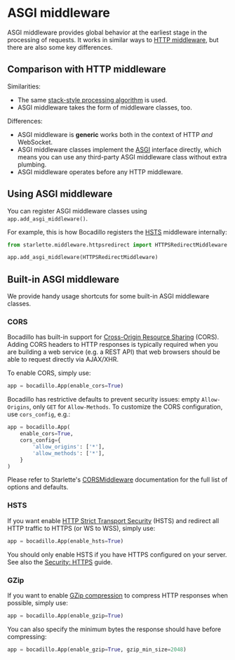 # ASGI middleware

ASGI middleware provides global behavior at the earliest stage in the processing of requests. It works in similar ways to [HTTP middleware], but there are also some key differences.

## Comparison with HTTP middleware

Similarities:

- The same [stack-style processing algorithm](../http/middleware.md#how-http-middleware-is-applied) is used.
- ASGI middleware takes the form of middleware classes, too.

Differences:

- ASGI middleware is **generic** works both in the context of HTTP _and_ WebSocket.
- ASGI middleware classes implement the [ASGI] interface directly, which means you can use any third-party ASGI middleware class without extra plumbing.
- ASGI middleware operates before any HTTP middleware.

## Using ASGI middleware

You can register ASGI middleware classes using `app.add_asgi_middleware()`.

For example, this is how Bocadillo registers the [HSTS] middleware internally:

```python
from starlette.middleware.httpsredirect import HTTPSRedirectMiddleware

app.add_asgi_middleware(HTTPSRedirectMiddleware)
```

## Built-in ASGI middleware

We provide handy usage shortcuts for some built-in ASGI middleware classes.

### CORS

Bocadillo has built-in support for [Cross-Origin Resource Sharing](https://developer.mozilla.org/en-US/docs/Web/HTTP/CORS) (CORS). Adding CORS headers to HTTP responses is typically required when you are building a web service (e.g. a REST API) that web browsers should be able to request directly via AJAX/XHR.

To enable CORS, simply use:

```python
app = bocadillo.App(enable_cors=True)
```

Bocadillo has restrictive defaults to prevent security issues: empty `Allow-Origins`, only `GET` for `Allow-Methods`. To customize the CORS configuration, use `cors_config`, e.g.:

```python
app = bocadillo.App(
    enable_cors=True,
    cors_config={
        'allow_origins': ['*'],
        'allow_methods': ['*'],
    }
)
```

Please refer to Starlette's [CORSMiddleware](https://www.starlette.io/middleware/#corsmiddleware) documentation for the full list of options and defaults.

### HSTS

If you want enable [HTTP Strict Transport Security](https://developer.mozilla.org/en-US/docs/Web/HTTP/Headers/Strict-Transport-Security) (HSTS) and redirect all HTTP traffic to HTTPS (or WS to WSS), simply use:

```python
app = bocadillo.App(enable_hsts=True)
```

You should only enable HSTS if you have HTTPS configured on your server. See also the [Security: HTTPS] guide.

### GZip

If you want to enable [GZip compression](https://developer.mozilla.org/en-US/docs/Web/HTTP/Headers/Accept-Encoding#Directives) to compress HTTP responses when possible, simply use:

```python
app = bocadillo.App(enable_gzip=True)
```

You can also specify the minimum bytes the response should have before compressing:

```python
app = bocadillo.App(enable_gzip=True, gzip_min_size=2048)
```

[http middleware]: ../http/middleware.md
[hsts]: #hsts
[asgi]: https://asgi.readthedocs.io
[security: https]: ../../discussions/security.md#https
